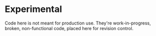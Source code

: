 # Experimental
Code here is not meant for production use. They're work-in-progress, broken, non-functional code, placed here for revision control.